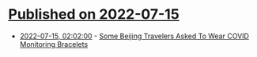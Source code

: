 # [Published on 2022-07-15](index.md)

* [2022-07-15, 02:02:00](https://science.slashdot.org/story/22/07/14/2136230/some-beijing-travelers-asked-to-wear-covid-monitoring-bracelets?utm_source=rss1.0mainlinkanon&utm_medium=feed) - [Some Beijing Travelers Asked To Wear COVID Monitoring Bracelets](https://science.slashdot.org/story/22/07/14/2136230/some-beijing-travelers-asked-to-wear-covid-monitoring-bracelets?utm_source=rss1.0mainlinkanon&utm_medium=feed)
